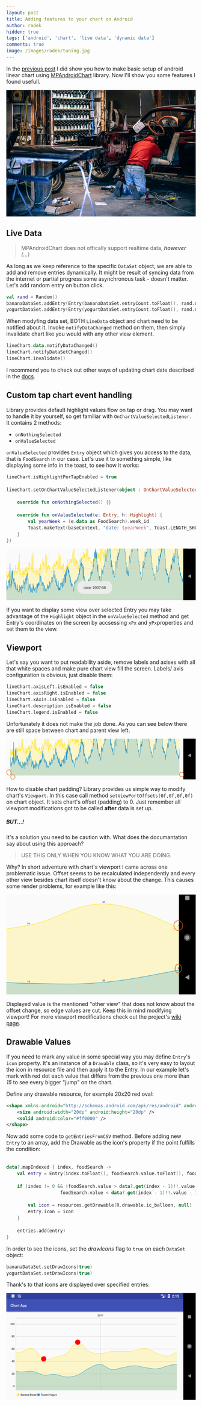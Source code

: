 ```yaml
---
layout: post
title: Adding features to your chart on Android
author: radek
hidden: true
tags: ['android', 'chart', 'live data', 'dynamic data']
comments: true
image: /images/radek/tuning.jpg
---
```


In the [previous post](https://brightinventions.pl/blog/charts-on-android-1/) I did show you how to make basic setup of android linear chart using [MPAndroidChart](https://github.com/PhilJay/MPAndroidChart) library. Now I'll show you some features I found usefull.

![tuning](/images/radek/tuning.jpg)


## Live Data

> MPAndroidChart does not offically support realtime data, ***however** (...)*

As long as we keep reference to the specific `DataSet` object, we are able to add and remove entries dynamically. It might be result of syncing data from the internet or partial progress some asynchronous task - doesn't matter. Let's add random entry on button click.

``` kotlin
val rand = Random()
bananaDataSet.addEntry(Entry(bananaDataSet.entryCount.toFloat(), rand.nextFloat() * 100))
yogurtDataSet.addEntry(Entry(yogurtDataSet.entryCount.toFloat(), rand.nextFloat() * 100))
```

When modyfing data set, BOTH `LineData` object and chart need to be notified about it. Invoke `notifyDataChanged` method on them, then simply invalidate chart like you would with any other view element.

``` kotlin
lineChart.data.notifyDataChanged()
lineChart.notifyDataSetChanged()
lineChart.invalidate()
```

I recommend you to check out other ways of updating chart date described in the [docs](https://github.com/PhilJay/MPAndroidChart/wiki/Dynamic-&-Realtime-Data).


## Custom tap chart event handling

Library provides default highlight values flow on tap or drag. You may want to handle it by yourself, so get familiar with `OnChartValueSelectedListener`. It contains 2 methods:
- `onNothingSelected`
- `onValueSelected`

`onValueSelected` provides `Entry` object which gives you access to the data, that is `FoodSearch` in our case. Let's  use it to something simple, like displaying some info in the toast, to see how it works:

``` kotlin
lineChart.isHighlightPerTapEnabled = true

lineChart.setOnChartValueSelectedListener(object : OnChartValueSelectedListener {

    override fun onNothingSelected() {}

    override fun onValueSelected(e: Entry, h: Highlight) {
        val yearWeek = (e.data as FoodSearch).week_id
        Toast.makeText(baseContext, "date: $yearWeek", Toast.LENGTH_SHORT).show()
    }
})
```

![highlight chart](/images/radek/chart_highlight.png)

If you want to display some view over selected Entry you may take advantage of the `Highlight` object in the `onValueSelected` method and get Entry's coordinates on the screen by accsessing `xPx` and `yPx`properties and set them to the view.

## Viewport

Let's say you want to put readability aside, remove labels and axises with all that white spaces and make pure chart view fill the screen. Labels/ axis configuration is obvious, just disable them:

``` kotlin
lineChart.axisLeft.isEnabled = false
lineChart.axisRight.isEnabled = false
lineChart.xAxis.isEnabled = false
lineChart.description.isEnabled = false
lineChart.legend.isEnabled = false
```
Unfortunately it does not make the job done. As you can see below there are still space between chart and parent view left.

![default viewport](/images/radek/chart_viewport_1.png)

How to disable chart padding? Library provides us simple way to modify chart's `Viewport`. In this case call method `setViewPortOffsets(0f,0f,0f,0f)` on chart object. It sets chart's offset (padding) to 0. Just remember all viewport modifications got to be called **after** data is set up.

##### BUT...!
It's a solution you need to be caution with. What does the documantation say about using this approach?
> USE THIS ONLY WHEN YOU KNOW WHAT YOU ARE DOING.

Why? In short adventure with chart's viewport I came across one problematic issue. Offset seems to be recalculated independently and every other view besides chart itself doesn't know about the change. This causes some render problems, for example like this:

![viewport issue](/images/radek/chart_viewport_2.png) 

Displayed value is the mentioned "other view" that does not know about the offset change, so edge values are cut. Keep this in mind modifying viewport! For more viewport modifications check out the project's [wiki page](https://github.com/PhilJay/MPAndroidChart/wiki/Modifying-the-Viewport).

## Drawable Values

If you need to mark any value in some special way you may define `Entry`'s `icon` property. It's an instance of a `Drawable` class, so it's very easy to layout the icon in resource file and then apply  it to the Entry. In our example let's mark with red dot each value that differs from the previous one more than *15* to see every bigger "jump" on the chart.

Define any drawable resource, for example 20x20 red oval:
``` xml
<shape xmlns:android="http://schemas.android.com/apk/res/android" android:shape="oval">
    <size android:width="20dp" android:height="20dp" />
    <solid android:color="#ff0000" />
</shape>
```

Now add some code to `getEntriesFromCSV` method. Before adding new `Entry` to an array, add the Drawable as the icon's property if the point fulfills the condition:

``` kotlin

data?.mapIndexed { index, foodSearch ->
    val entry = Entry(index.toFloat(), foodSearch.value.toFloat(), foodSearch)

    if (index != 0 && (foodSearch.value > data?.get(index - 1)!!.value + 15 ||
                    foodSearch.value < data?.get(index - 1)!!.value - 15)) {

        val icon = resources.getDrawable(R.drawable.ic_balloon, null)
        entry.icon = icon
    }

    entries.add(entry)
}

```

In order to see the icons, set the *drawIcons* flag to `true` on each `DataSet` object:

``` kotlin
bananaDataSet.setDrawIcons(true)
yogurtDataSet.setDrawIcons(true)
```

Thank's to that icons are displayed over specified entries:

![icons over values](/images/radek/chart_icons_1.png)